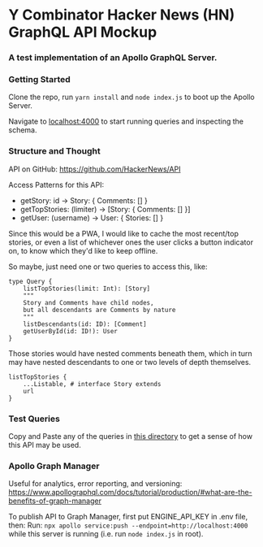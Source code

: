 # Y Combinator Hacker News (HN) GraphQL API Mockup

### A test implementation of an Apollo GraphQL Server.

### Getting Started

Clone the repo, run `yarn install` and `node index.js` to boot up the Apollo Server.

Navigate to [localhost:4000](http://localhost:4000) to start running queries and inspecting the schema.

### Structure and Thought

API on GitHub: https://github.com/HackerNews/API

Access Patterns for this API:

- getStory: id -> Story: { Comments: [] }
- getTopStories: (limiter) -> [Story: { Comments: [] }]
- getUser: (username) -> User: { Stories: [] }

Since this would be a PWA, I would like to cache the most recent/top stories, or even a list of whichever ones
the user clicks a button indicator on, to know which they'd like to keep offline.

So maybe, just need one or two queries to access this, like:

```
type Query {
	listTopStories(limit: Int): [Story]
	"""
	Story and Comments have child nodes,
	but all descendants are Comments by nature
	"""
	listDescendants(id: ID): [Comment]
	getUserById(id: ID!): User
}
```

Those stories would have nested comments beneath them, which in turn may have nested descendants to one or two levels
of depth themselves.

```
listTopStories {
	...Listable, # interface Story extends
	url
}
```

### Test Queries

Copy and Paste any of the queries in [this directory](tests/testing.md) to get a sense of how this API may be used.

### Apollo Graph Manager

Useful for analytics, error reporting, and versioning: https://www.apollographql.com/docs/tutorial/production/#what-are-the-benefits-of-graph-manager

To publish API to Graph Manager, first put ENGINE_API_KEY in .env file, then:
Run: `npx apollo service:push --endpoint=http://localhost:4000`
while this server is running (i.e. run `node index.js` in root).
